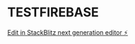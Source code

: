# TESTFIREBASE

[Edit in StackBlitz next generation editor ⚡️](https://stackblitz.com/~/github.com/userblaname/TESTFIREBASE)